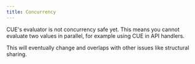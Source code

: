 ```yaml
---
title: Concurrency
---
```


CUE's evaluator is not concurrency safe yet.
This means you cannot evaluate two values in parallel,
for example using CUE in API handlers.

This will eventually change and overlaps with other issues
like structural sharing.
